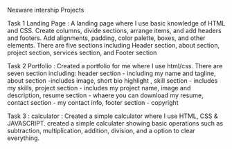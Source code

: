 Nexware intership Projects

Task 1 
Landing Page :
    A landing page where I use basic knowledge of HTML and CSS.
    Create columns, divide sections, arrange items, and add headers and footers.
    Add alignments, padding, color palette, boxes, and other elements.
    There are five sections including Header section, about section, project section, services section, and Footer section

Task 2
Portfolio :
    Created a portfolio for me where I use html/css.
    There are seven section including:
        header section - including my name and tagline, 
        about section -includes image, short bio highlight , 
        skill section - includes my skills, 
        project section - includes my project name, image and description,
        resume section - whaere you can download my resume, 
        contact section - my contact info, 
        footer section - copyright

Task 3 :
calculator :
    Created a simple calculator where I use HTML, CSS & JAVASCRIPT.
        created a simple calculater showing basic operations such as subtraction, multiplication, addition, division, and a option to clear everything.
